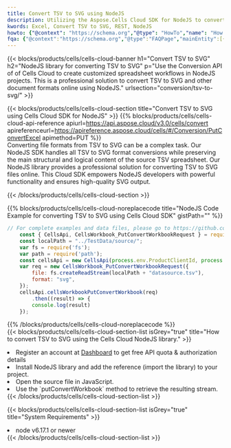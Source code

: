 ```yaml
---
title: Convert TSV to SVG using NodeJS 
description: Utilizing the Aspose.Cells Cloud SDK for NodeJS to convert a TSV format file to a SVG format file. 
kwords: Excel, Convert TSV to SVG, REST, NodeJS
howto: {"@context": "https://schema.org","@type": "HowTo","name": "How to convert TSV to SVG using the Cells Cloud NodeJS library.","description": "How to convert TSV to SVG using the Cells Cloud NodeJS library.","image": {"@type": "ImageObject"},"url": "/nodejs/conversion/tsv-to-svg/","step": [{ "@type": "HowToStep","name": "How to convert TSV to SVG using the Cells Cloud NodeJS library. step 1", "image": {"@type": "ImageObject",},"url": "/nodejs/conversion/tsv-to-svg/","text": "Register an account at <a href='https://dashboard.aspose.cloud/'>Dashboard</a> to get free API quota & authorization details",},{ "@type": "HowToStep","name": "How to convert TSV to SVG using the Cells Cloud NodeJS library. step 1", "image": {"@type": "ImageObject",},"url": "/nodejs/conversion/tsv-to-svg/","text": "Install NodeJS library and add the reference (import the library) to your project.",},{ "@type": "HowToStep","name": "How to convert TSV to SVG using the Cells Cloud NodeJS library. step 1", "image": {"@type": "ImageObject",},"url": "/nodejs/conversion/tsv-to-svg/","text": "Open the source file in JavaScript.",},{ "@type": "HowToStep","name": "How to convert TSV to SVG using the Cells Cloud NodeJS library. step 1", "image": {"@type": "ImageObject",},"url": "/nodejs/conversion/tsv-to-svg/","text": "Use the `putConvertWorkbook` method to retrieve the resulting stream.",}, ],"supply": {"@type": "HowToSupply","name": "document"},"tool": [{"@type": "HowToTool","name": "Visual Studio, Visual Studio Code, WebStorm"},{"@type": "HowToTool","name": "Aspose Cells"}],"totalTime": "PT6M"}
fqa: {"@context":"https://schema.org","@type":"FAQPage","mainEntity":[{"@type":"Question","name":"Why convert file formats in C# using REST API?","acceptedAnswer":{"@type":"Answer","text":"Documents are encoded in many ways, and some files may be incompatible with the software you use. To open and read such files, just convert them to appropriate file formats.<br/><ol><li>Install .NET SDK and add the reference (import the library) to your project.</li><li>Open the source file in C# using REST API.</li><li>Call the PutConvertWorkbookRequest() method, passing an output filename with required extension.</li><li>Get the result of conversion as a separate file.</li></ol>"}},{"@type":"Question","name":"What file formats can I convert with your C# library?","acceptedAnswer":{"@type":"Answer","text":"We support a variety of file formats for conversion using .NET library, including XLSX, Excel, xls , PDF, CSV, HTML, Markdown, XML, PNG, JPG, TIFF, Json, TXT and many more."}},{"@type":"Question","name":"What is the maximum allowed file size for conversion using this .NET library?","acceptedAnswer":{"@type":"Answer","text":"There are no file size limits for format conversions using .NET library."}}]}
---
```



{{< blocks/products/cells/cells-cloud-banner h1="Convert TSV to SVG" h2="NodeJS library for converting TSV to SVG" p="Use the Conversion API of of Cells Cloud to create customized spreadsheet workflows in NodeJS projects. This is a professional solution to convert TSV to SVG and other document formats online using NodeJS." urlsection="conversion/tsv-to-svg/" >}}

{{< blocks/products/cells/cells-cloud-section  title="Convert TSV to SVG using Cells Cloud SDK for NodeJS" >}}
{{% blocks/products/cells/cells-cloud-api-reference  apiurl=https://api.aspose.cloud/v3.0/cells/convert  apireferenceurl=https://apireference.aspose.cloud/cells/#/Conversion/PutConvertExcel  apimethod=PUT %}}
<br/>
Converting file formats from TSV to SVG can be a complex task. Our NodeJS SDK handles all TSV to SVG format conversions while preserving the main structural and logical content of the source TSV spreadsheet. Our NodeJS library provides a professional solution for converting TSV to SVG files online. This Cloud SDK empowers NodeJS developers with powerful functionality and ensures high-quality SVG output.

{{< /blocks/products/cells/cells-cloud-section >}}

{{% blocks/products/cells/cells-cloud-noreplacecode title="NodeJS Code Example for converting TSV to SVG using Cells Cloud SDK" gistPath="" %}}
 
```js
// For complete examples and data files, please go to https://github.com/aspose-cells-cloud/aspose-cells-cloud-node/
    const { CellsApi, CellsWorkbook_PutConvertWorkbookRequest } = require("asposecellscloud");
    const localPath = "../TestData/source/";
    var fs = require('fs');
    var path = require('path');
    const cellsApi = new CellsApi(process.env.ProductClientId, process.env.ProductClientSecret);
    var req = new CellsWorkbook_PutConvertWorkbookRequest({
        file: fs.createReadStream(localPath + "datasource.tsv"),
        format: "svg",
    });
    cellsApi.cellsWorkbookPutConvertWorkbook(req)
        .then((result) => {
        console.log(result)
    });
```
 
{{% /blocks/products/cells/cells-cloud-noreplacecode  %}}
<br/>
{{< blocks/products/cells/cells-cloud-section-list isGrey="true"  title="How to convert TSV to SVG using the Cells Cloud NodeJS library." >}}
<li>Register an account at <a href="https://dashboard.aspose.cloud/">Dashboard</a> to get free API quota & authorization details</li>
<li>Install NodeJS library and add the reference (import the library) to your project.</li>
<li>Open the source file in JavaScript.</li>
<li>Use the `putConvertWorkbook` method to retrieve the resulting stream.</li>
{{< /blocks/products/cells/cells-cloud-section-list >}}

{{< blocks/products/cells/cells-cloud-section-list isGrey="true"  title="System Requirements" >}}
<li>node v6.17.1 or newer</li>
{{< /blocks/products/cells/cells-cloud-section-list >}}
